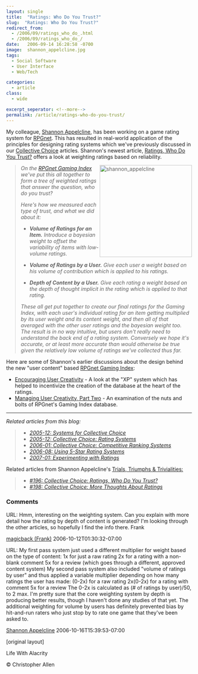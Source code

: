 ```yaml
---
layout: single
title:  "Ratings: Who Do You Trust?"
slug:  "Ratings: Who Do You Trust?"
redirect_from:
  - /2006/09/ratings_who_do_.html
  - /2006/09/ratings_who_do_/
date:   2006-09-14 16:28:58 -0700
image:  shannon_appelcline.jpg
tags: 
  - Social Software
  - User Interface
  - Web/Tech

categories:
  - article
class:
  - wide

excerpt_seperator: <!--more-->
permalink: /article/ratings-who-do-you-trust/
---
```


My colleague, [Shannon Appelcline](http://www.skotos.net/about/staff/shannon_appelcline.php), has been working on a game rating system for [RPGnet](http://www.rpg.net). This has resulted in real-world application of the principles for designing rating systems which we've previously discussed in our [Collective Choice](/2005/12/collective_choi.html) articles. Shannon's newest article, [Ratings, Who Do You Trust?](http://www.skotos.net/articles/TTnT_/TTnT_196.phtml) offers a look at weighting ratings based on reliability.

><img width="250px" align="right" src="{{ site.url }}{{ site.baseurl }}/assets/images/shannon_appelcline.jpg" alt="shannon_appelcline"/>

>_On the [RPGnet Gaming Index](http://index.rpg.net/) we've put this all together to form a tree of weighted ratings that answer the question, _who do you trust_?_
> 
> _Here's how we measured each type of trust, and what we did about it:_
> 
> * _**Volume of Ratings for an Item.** Introduce a bayesian weight to offset the variability of items with low-volume ratings._
>     
> * _**Volume of Ratings by a User.** Give each user a weight based on his volume of contribution which is applied to his ratings._
>     
> * _**Depth of Content by a User.** Give each rating a weight based on the depth of thought implicit in the rating which is applied to that rating._
>     
> 
> _These all get put together to create our final ratings for the Gaming Index, with each user's individual rating for an item getting multiplied by its user weight and its content weight, and then all of that averaged with the other user ratings and the bayesian weight too. The result is in no way intuitive, but users don't really need to understand the back end of a rating system. Conversely we hope it's accurate, or at least more accurate than would otherwise be true given the relatively low volume of ratings we've collected thus far._

Here are some of Shannon's earlier discussions about the design behind the new "user content" based [RPGnet Gaming Index](http://index.rpg.net):

* [Encouraging User Creativity](http://www.skotos.net/articles/TTnT_/TTnT_191.phtml) \- A look at the "XP" system which has helped to incentivize the creation of the database at the heart of the ratings.
* [Managing User Creativity, Part Two](http://www.skotos.net/articles/TTnT_/TTnT_193.phtml) \- An examination of the nuts and bolts of RPGnet's Gaming Index database.

* * *

_Related articles from this blog:_

> * _[2005-12: Systems for Collective Choice](/2005/12/systems_for_col.html)_
> * _[2005-12: Collective Choice: Rating Systems](/2005/12/collective_choi.html)_
> * _[2006-01: Collective Choice: Competitive Ranking Systems](/2006/01/ranking_systems.html)_
> * _[2006-08: Using 5-Star Rating Systems](/2006/08/using_5star_rat.html)_
> * _[2007-01: Experimenting with Ratings](/2007/01/collective_choi.html)_

Related articles from Shannon Appelcline's [Trials, Triumphs & Trivialities:](http://www.skotos.net/articles/show-column.phtml?colname=TTnT_)

> * _[#196: Collective Choice: Ratings, Who Do You Trust?](http://www.skotos.net/articles/TTnT_/TTnT_196.phtml)_
> * _[#198: Collective Choice: More Thoughts About Ratings](http://www.skotos.net/articles/TTnT_/TTnT_198.phtml)_

### Comments

URL: Hmm, interesting on the weighting system. Can you explain with more detail how the rating by depth of content is generated? I'm looking through the other articles, so hopefully I find the info there. Frank

[magicback (Frank)](#) 2006-10-12T01:30:32-07:00

URL: My first pass system just used a different multiplier for weight based on the type of content: 1x for just a raw rating 2x for a rating with a non-blank comment 5x for a review (which goes through a different, approved content system) My second pass system also included "volume of ratings by user" and thus applied a variable multiplier depending on how many ratings the user has made: (0-2x) for a raw rating 2x(0-2x) for a rating with comment 5x for a review The 0-2x is calculated as (# of ratings by user)/50, to 2 max. I'm pretty sure that the core weighting system by depth is producing better results, though I haven't done any studies of that yet. The additional weighting for volume by users has definitely prevented bias by hit-and-run raters who just stop by to rate one game that they've been asked to.

[Shannon Appelcline](#) 2006-10-16T15:39:53-07:00

[original layout]

<!-- [Games](/tags/games/) [Social Software](/tags/social-software/) [User Interface](/tags/user-interface/) [Web/Tech](/tags/web/tech/) [Weblogs](/tags/weblogs/) [rating](/tags/rating/) [ratings](/tags/ratings/) [collective choice](/tags/collective-choice/) [reliability](/tags/reliability/) [weight](/tags/weight/) [weighing](/tags/weighing/) [trust](/tags/trust/) [volume](/tags/volume/) [depth](/tags/depth/) [user content](/tags/user-content/) [rpgnet](/tags/rpgnet/) [inedex](/tags/inedex/) [creativity](/tags/creativity/) [skotos](/tags/skotos/) [shannon appelcline](/tags/shannon-appelcline/) -->

Life With Alacrity

© Christopher Allen